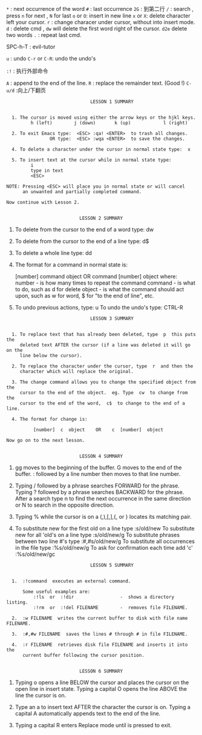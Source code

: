 `*`       : next occurrence of the word
`#`       : last occurrence
`2G`      : 到第二行
`/`       : search , press `n` for next , `N` for last
`o` or `O`: insert in new line
`x` or `X`: delete character left your cursor.
`r`       : change characer under cursor, without into insert mode.
`d`       : delete cmd , `dw` will delete the first word right of the cursor. `d2e` delete two words
`.`       : repeat last cmd.

SPC-h-T   : evil-tutor

`u`       : undo
`C-r` or `C-R`: undo the undo's

`:!`    : 执行外部命令

`A`     : append to the end of the line.
`R`     : replace the remainder text. (Good !)
`C-u/d` :向上/下翻页


~~~~~~~~~~~~~~~~~~~~~~~~~~~~~~~~~~~~~~~~~~~~~~~~~~~~~~~~~~~~~~~~~~~~~~~~~~~~~~
                               LESSON 1 SUMMARY


  1. The cursor is moved using either the arrow keys or the hjkl keys.
         h (left)        j (down)       k (up)            l (right)

  2. To exit Emacs type:  <ESC> :qa! <ENTER>  to trash all changes.
                OR type:  <ESC> :wqa <ENTER>  to save the changes.

  4. To delete a character under the cursor in normal state type:  x

  5. To insert text at the cursor while in normal state type:
         i
         type in text
         <ESC>

NOTE: Pressing <ESC> will place you in normal state or will cancel
      an unwanted and partially completed command.

Now continue with Lesson 2.


~~~~~~~~~~~~~~~~~~~~~~~~~~~~~~~~~~~~~~~~~~~~~~~~~~~~~~~~~~~~~~~~~~~~~~~~~~~~~~
                               LESSON 2 SUMMARY


  1. To delete from the cursor to the end of a word type:  dw

  2. To delete from the cursor to the end of a line type:  d$

  3. To delete a whole line type:  dd

  4. The format for a command in normal state is:

       [number]  command  object    OR    command  [number]  object
     where:
       number - is how many times to repeat the command
       command - is what to do, such as  d  for delete
       object - is what the command should act upon, such as  w  for word,
                $  for "to the end of line", etc.

  5. To undo previous actions, type:  u
     To undo the undo's type:  CTRL-R


~~~~~~~~~~~~~~~~~~~~~~~~~~~~~~~~~~~~~~~~~~~~~~~~~~~~~~~~~~~~~~~~~~~~~~~~~~~~~~
                               LESSON 3 SUMMARY


  1. To replace text that has already been deleted, type  p  this puts the
     deleted text AFTER the cursor (if a line was deleted it will go on the
     line below the cursor).

  2. To replace the character under the cursor, type  r  and then the
     character which will replace the original.

  3. The change command allows you to change the specified object from the
     cursor to the end of the object.  eg. Type  cw  to change from the
     cursor to the end of the word,  c$  to change to the end of a line.

  4. The format for change is:

          [number]  c  object    OR    c  [number]  object

Now go on to the next lesson.


~~~~~~~~~~~~~~~~~~~~~~~~~~~~~~~~~~~~~~~~~~~~~~~~~~~~~~~~~~~~~~~~~~~~~~~~~~~~~~
                               LESSON 4 SUMMARY


  1. gg  moves to the beginning of the buffer.
     G   moves to the end of the buffer.
     :   followed by a line number then  <ENTER>  moves to that line number.

  2. Typing  /  followed by a phrase searches FORWARD for the phrase.
     Typing  ?  followed by a phrase searches BACKWARD for the phrase.
     After a search type  n  to find the next occurrence in the same direction
     or  N  to search in the opposite direction.

  3. Typing  %  while the cursor is on a  (,),[,],{, or }  locates its
     matching pair.

  4. To substitute new for the first old on a line type  :s/old/new
     To substitute new for all 'old's on a line type     :s/old/new/g
     To substitute phrases between two line #'s type     :#,#s/old/new/g
     To substitute all occurrences in the file type      :%s/old/new/g
     To ask for confirmation each time add 'c'           :%s/old/new/gc


~~~~~~~~~~~~~~~~~~~~~~~~~~~~~~~~~~~~~~~~~~~~~~~~~~~~~~~~~~~~~~~~~~~~~~~~~~~~~~
                               LESSON 5 SUMMARY


  1.  :!command  executes an external command.

      Some useful examples are:
          :!ls  or  :!dir                 -  shows a directory listing.
          :!rm  or  :!del FILENAME        -  removes file FILENAME.

  2.  :w FILENAME  writes the current buffer to disk with file name FILENAME.

  3.  :#,#w FILENAME  saves the lines # through # in file FILENAME.

  4.  :r FILENAME  retrieves disk file FILENAME and inserts it into the
      current buffer following the cursor position.


~~~~~~~~~~~~~~~~~~~~~~~~~~~~~~~~~~~~~~~~~~~~~~~~~~~~~~~~~~~~~~~~~~~~~~~~~~~~~~
                               LESSON 6 SUMMARY


  1. Typing  o        opens a line BELOW the cursor and places the cursor on the open
     line in insert state.
     Typing a capital  O  opens the line ABOVE the line the cursor is on.

  2. Type an  a  to insert text AFTER the character the cursor is on.
     Typing a capital  A  automatically appends text to the end of the line.

  3. Typing a capital  R  enters Replace mode until  <ESC>  is pressed to exit.


~~~~~~~~~~~~~~~~~~~~~~~~~~~~~~~~~~~~~~~~~~~~~~~~~~~~~~~~~~~~~~~~~~~~~~~~~~~~~~
